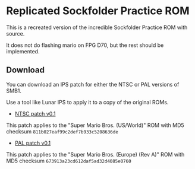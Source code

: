 # Replicated Sockfolder Practice ROM

This is a recreated version of the incredible Sockfolder Practice ROM with source.

It does not do flashing mario on FPG D70, but the rest should be implemented.

## Download

You can download an IPS patch for either the NTSC or PAL versions of SMB1.

Use a tool like Lunar IPS to apply it to a copy of the original ROMs.

- [NTSC patch v0.1](https://github.com/threecreepio/smb1-sockfolder/raw/master/ntsc-v0.1.ips)

This patch applies to the "Super Mario Bros. (US/World)" ROM with MD5 checksum `811b027eaf99c2def7b933c5208636de`

- [PAL patch v0.1](https://github.com/threecreepio/smb1-sockfolder/raw/master/pal-v0.1.ips)

This patch applies to the "Super Mario Bros. (Europe) (Rev A)" ROM with MD5 checksum `673913a23cd612daf5ad32d4085e0760`
